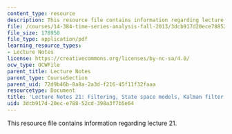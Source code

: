 ```yaml
---
content_type: resource
description: This resource file contains information regarding lecture 21.
file: /courses/14-384-time-series-analysis-fall-2013/3dcb917d20ece78852cd398a3f7b5e64_MIT14_384F13_lec21.pdf
file_size: 178950
file_type: application/pdf
learning_resource_types:
- Lecture Notes
license: https://creativecommons.org/licenses/by-nc-sa/4.0/
ocw_type: OCWFile
parent_title: Lecture Notes
parent_type: CourseSection
parent_uid: 72d9b46b-8a8a-2a3d-f216-45f11f32faaa
resourcetype: Document
title: 'Lecture Notes 21: Filtering, State space models, Kalman filter'
uid: 3dcb917d-20ec-e788-52cd-398a3f7b5e64
---
```

This resource file contains information regarding lecture 21.